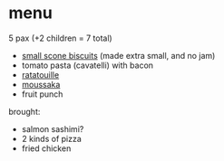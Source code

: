 # menu

5 pax (+2 children = 7 total)

* [small scone biscuits](../recipes/confectionery/jam-biscuits.html) (made extra small, and no jam)
* tomato pasta (cavatelli) with bacon
* [ratatouille](../in-progress/ratatouille-movie-version.html)
* [moussaka](../recipes/moussaka.html)
* fruit punch

brought:

* salmon sashimi?
* 2 kinds of pizza
* fried chicken
